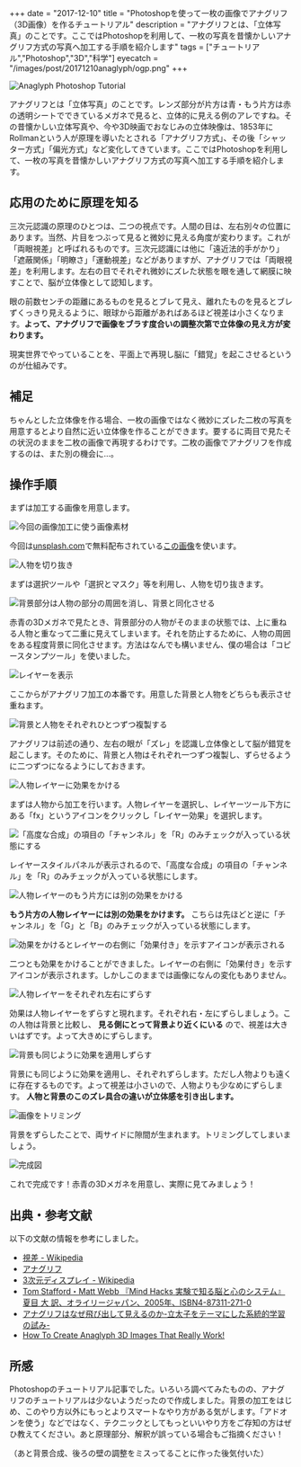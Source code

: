 +++
date = "2017-12-10"
title = "Photoshopを使って一枚の画像でアナグリフ（3D画像）を作るチュートリアル"
description = "アナグリフとは、「立体写真」のことです。ここではPhotoshopを利用して、一枚の写真を昔懐かしいアナグリフ方式の写真へ加工する手順を紹介します"
tags = ["チュートリアル","Photoshop","3D","科学"]
eyecatch = "/images/post/20171210anaglyph/ogp.png"
+++

![Anaglyph Photoshop Tutorial](/images/post/20171210anaglyph/ogp.png)

アナグリフとは「立体写真」のことです。レンズ部分が片方は青・もう片方は赤の透明シートでできているメガネで見ると、立体的に見える例のアレですね。その昔懐かしい立体写真や、今や3D映画でおなじみの立体映像は、1853年にRollmanという人が原理を導いたとされる「アナグリフ方式」、その後「シャッター方式」「偏光方式」など変化してきています。ここではPhotoshopを利用して、一枚の写真を昔懐かしいアナグリフ方式の写真へ加工する手順を紹介します。

## 応用のために原理を知る

三次元認識の原理のひとつは、二つの視点です。人間の目は、左右別々の位置にあります。当然、片目をつぶって見ると微妙に見える角度が変わります。これが「両眼視差」と呼ばれるものです。三次元認識には他に「遠近法的手がかり」「遮蔽関係」「明瞭さ」「運動視差」などがありますが、アナグリフでは「両眼視差」を利用します。左右の目でそれぞれ微妙にズレた状態を眼を通して網膜に映すことで、脳が立体像として認知します。

眼の前数センチの距離にあるものを見るとブレて見え、離れたものを見るとブレずくっきり見えるように、眼球から距離があればあるほど視差は小さくなります。**よって、アナグリフで画像をブラす度合いの調整次第で立体像の見え方が変わります。**

現実世界でやっていることを、平面上で再現し脳に「錯覚」を起こさせるというのが仕組みです。

## 補足

ちゃんとした立体像を作る場合、一枚の画像ではなく微妙にズレた二枚の写真を用意するとより自然に近い立体像を作ることができます。要するに両目で見たその状況のままを二枚の画像で再現するわけです。二枚の画像でアナグリフを作成するのは、また別の機会に…。

## 操作手順

まずは加工する画像を用意します。

![今回の画像加工に使う画像素材](/images/post/20171210anaglyph/20171210anaglyph_1.png)

今回は[unsplash.com](https://unsplash.com/)で無料配布されている[この画像](https://unsplash.com/photos/2awzIErSaG0)を使います。

![人物を切り抜き](/images/post/20171210anaglyph/20171210anaglyph_2.png)

まずは選択ツールや「選択とマスク」等を利用し、人物を切り抜きます。

![背景部分は人物の部分の周囲を消し、背景と同化させる](/images/post/20171210anaglyph/20171210anaglyph_3.png)

赤青の3Dメガネで見たとき、背景部分の人物がそのままの状態では、上に重ねる人物と重なって二重に見えてしまいます。それを防止するために、人物の周囲をある程度背景に同化させます。方法はなんでも構いません、僕の場合は「コピースタンプツール」を使いました。

![レイヤーを表示](/images/post/20171210anaglyph/20171210anaglyph_4.png)

ここからがアナグリフ加工の本番です。用意した背景と人物をどちらも表示させ重ねます。

![背景と人物をそれぞれひとつずつ複製する](/images/post/20171210anaglyph/20171210anaglyph_5.png)

アナグリフは前述の通り、左右の眼が「ズレ」を認識し立体像として脳が錯覚を起こします。そのために、背景と人物はそれぞれ一つずつ複製し、ずらせるように二つずつになるようにしておきます。

![人物レイヤーに効果をかける](/images/post/20171210anaglyph/20171210anaglyph_6.png)

まずは人物から加工を行います。人物レイヤーを選択し、レイヤーツール下方にある「fx」というアイコンをクリックし「レイヤー効果」を選択します。

![「高度な合成」の項目の「チャンネル」を「R」のみチェックが入っている状態にする](/images/post/20171210anaglyph/20171210anaglyph_7.png)

レイヤースタイルパネルが表示されるので、「高度な合成」の項目の「チャンネル」を「R」のみチェックが入っている状態にします。

![人物レイヤーのもう片方には別の効果をかける](/images/post/20171210anaglyph/20171210anaglyph_8.png)

**もう片方の人物レイヤーには別の効果をかけます。** こちらは先ほどと逆に「チャンネル」を「G」と「B」のみチェックが入っている状態にします。

![効果をかけるとレイヤーの右側に「効果付き」を示すアイコンが表示される](/images/post/20171210anaglyph/20171210anaglyph_9.png)

二つとも効果をかけることができました。レイヤーの右側に「効果付き」を示すアイコンが表示されます。しかしこのままでは画像になんの変化もありません。

![人物レイヤーをそれぞれ左右にずらす](/images/post/20171210anaglyph/20171210anaglyph_10.png)

効果は人物レイヤーをずらすと現れます。それぞれ右・左にずらしましょう。この人物は背景と比較し、 **見る側にとって背景より近くにいる** ので、視差は大きいはずです。よって大きめにずらします。

![背景も同じように効果を適用しずらす](/images/post/20171210anaglyph/20171210anaglyph_11.png)

背景にも同じように効果を適用し、それぞれずらします。ただし人物よりも遠くに存在するものです。よって視差は小さいので、人物よりも少なめにずらします。 **人物と背景のこのズレ具合の違いが立体感を引き出します。**

![画像をトリミング](/images/post/20171210anaglyph/20171210anaglyph_12.png)

背景をずらしたことで、両サイドに隙間が生まれます。トリミングしてしまいましょう。

![完成図](/images/post/20171210anaglyph/20171210anaglyph_13.png)

これで完成です！赤青の3Dメガネを用意し、実際に見てみましょう！


## 出典・参考文献

以下の文献の情報を参考にしました。

- [視差 - Wikipedia](https://ja.wikipedia.org/wiki/%E8%A6%96%E5%B7%AE)
- [アナグリフ](http://mcm-www.jwu.ac.jp/~physm/buturi06/sikaku/st2a.html)
- [3次元ディスプレイ - Wikipedia](https://ja.wikipedia.org/wiki/3次元ディスプレイ)
- [Tom Stafford・Matt Webb 『Mind Hacks 実験で知る脳と心のシステム』 夏目 大 訳、オライリージャパン、2005年、ISBN4-87311-271-0](https://www.amazon.co.jp/Mind-Hacks-―実験で知る脳と心のシステム-Tom-Stafford/dp/4873112710)
- [アナグリフはなぜ飛び出して見えるのか-立太子をテーマにした系統的学習の試み-](http://sucra.saitama-u.ac.jp/modules/xoonips/download.php/BKSJ500005.pdf?file_id=33164)
- [How To Create Anaglyph 3D Images That Really Work!](https://blog.spoongraphics.co.uk/tutorials/how-to-create-anaglyph-3d-images-that-really-work)

## 所感

Photoshopのチュートリアル記事でした。いろいろ調べてみたものの、アナグリフのチュートリアルは少ないようだったので作成しました。背景の加工をはじめ、このやり方以外にもっとよりスマートなやり方がある気がします。「アドオンを使う」などではなく、テクニックとしてもっといいやり方をご存知の方はぜひ教えてください。あと原理部分、解釈が誤っている場合もご指摘ください！

（あと背景合成、後ろの壁の調整をミスってることに作った後気付いた）
